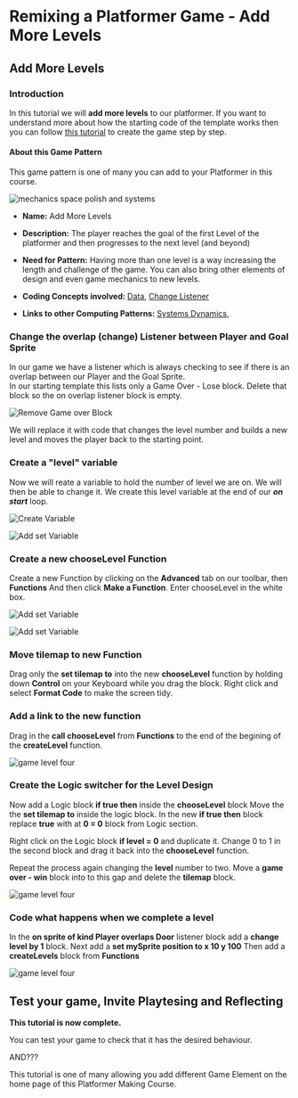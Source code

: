 # Remixing a Platformer Game - Add More Levels

## Add More Levels
### Introduction

In this tutorial we will **add more levels** to our platformer.
If you want to understand more about how the starting code of the template works then you can follow [this tutorial](https://arcade.makecode.com/beta#tutorial:https://github.com/mickfuzz/makecode-platformer-101)
 to create the game step by step.

#### About this Game Pattern

This game pattern is one of many you can add to your Platformer in this course.

![mechanics space polish and systems](https://raw.githubusercontent.com/mickfuzz/getting-started-making-a-platformer-test1/master/images/patterns/gameMechanics_more_levels.jpg)

* **Name:** Add More Levels

* **Description:** The player reaches the goal of the first Level of the platformer and then progresses to the next level (and beyond)

* **Need for Pattern:** Having more than one level is a way increasing the length and challenge of the game. You can also bring other elements
of design and even game mechanics to new levels.

* **Coding Concepts involved:** [Data](codingConcepts#data), [Change Listener](widerPatterns#change-listener)

* **Links to other Computing Patterns:** [Systems Dynamics](widerPatterns#systems-dynamics),


### Change the  overlap (change) Listener between Player and Goal Sprite  
In our game we have a listener which is always checking to see if there is an overlap between our Player and the Goal Sprite.  
In our starting template this lists only a Game Over - Lose block. Delete that block so the on overlap listener block is empty.

![Remove Game over Block](https://raw.githubusercontent.com/mickfuzz/getting-started-making-a-platformer-test1/master/images/patterns/addLevels1.png)

We will replace it with code that changes the level number and builds a new level and moves the player back to the starting point.


### Create a "level" variable
Now we will reate a  variable to hold the number of level we are on. We will then be able to change it.
We create this level variable at the end of our ***on start*** loop.

![Create Variable](https://raw.githubusercontent.com/mickfuzz/getting-started-making-a-platformer-test1/master/images/addLevels2.png)

![Add set Variable](https://raw.githubusercontent.com/mickfuzz/getting-started-making-a-platformer-test1/master/images/addLevels3.png)


### Create a new chooseLevel Function
Create a new Function by clicking on the **Advanced** tab on our toolbar, then  **Functions**
And then click **Make a Function**. Enter chooseLevel in the white box.

![Add set Variable](https://raw.githubusercontent.com/mickfuzz/getting-started-making-a-platformer-test1/master/images/addLevels4.png)

![Add set Variable](https://raw.githubusercontent.com/mickfuzz/getting-started-making-a-platformer-test1/master/images/addLevels5.png)


### Move tilemap to new Function
Drag only the  **set tilemap to** into the new **chooseLevel** function by holding down **Control** on your Keyboard while you drag the block.
Right click and select **Format Code** to make the screen tidy.


### Add a link to the new function
Drag in the **call chooseLevel** from **Functions** to the end of the begining of the **createLevel** function.

![game level four](https://raw.githubusercontent.com/mickfuzz/makecode-platformer-101/master/images/new_level_4.png)

### Create the Logic switcher for the Level Design
Now add a Logic block **if true then** inside the **chooseLevel** block
Move the the **set tilemap to**  inside the logic block.
In the new **if true then** block replace **true** with at **0 = 0** block from Logic section.

Right click on the Logic block **if level = 0** and duplicate it.
Change 0 to 1 in the second block and drag it back into the **chooseLevel** function.

Repeat the process again  changing the **level** number  to two.
Move a **game over - win** block into to this gap and delete the **tilemap** block.  

![game level four](https://raw.githubusercontent.com/mickfuzz/makecode-platformer-101/master/images/addLevels5.png)


### Code what happens when we complete a level
In the **on sprite of kind Player overlaps Door** listener block add a **change level by 1** block.
Next add a **set mySprite position to x 10 y 100**
Then add a **createLevels** block from **Functions**

![game level four](https://raw.githubusercontent.com/mickfuzz/makecode-platformer-101/master/images/new_level_7.png)



## Test your game, Invite Playtesing and Reflecting

**This tutorial is now complete.**

You can test your game to check that it has the desired behaviour.

AND???

This tutorial is one of many allowing you add different Game Element on the home page of this Platformer Making Course.
